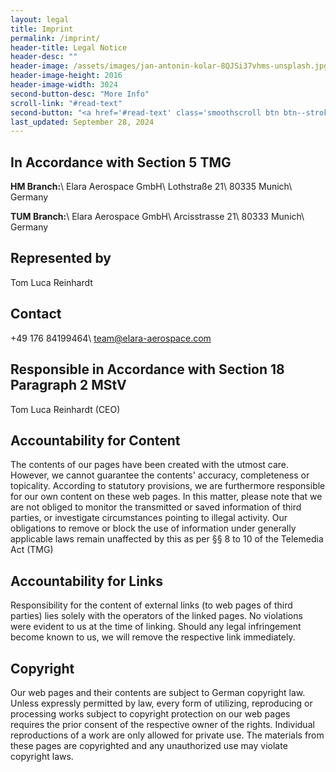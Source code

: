 ```yaml
---
layout: legal
title: Imprint
permalink: /imprint/
header-title: Legal Notice
header-desc: ""
header-image: /assets/images/jan-antonin-kolar-8QJSi37vhms-unsplash.jpg
header-image-height: 2016
header-image-width: 3024
second-button-desc: "More Info"
scroll-link: "#read-text"
second-button: "<a href='#read-text' class='smoothscroll btn btn--stroke'>Learn More</a>"
last_updated: September 28, 2024
---
```


## In Accordance with Section 5 TMG

**HM Branch:**\\
Elara Aerospace GmbH\\
Lothstraße 21\\
80335 Munich\\
Germany

**TUM Branch:**\\
Elara Aerospace GmbH\\
Arcisstrasse 21\\
80333 Munich\\
Germany

## Represented by

Tom Luca Reinhardt

## Contact

+49 176 84199464\\
team@elara-aerospace.com

## Responsible in Accordance with Section 18 Paragraph 2 MStV

Tom Luca Reinhardt (CEO)

## Accountability for Content

The contents of our pages have been created with the utmost care. However, we cannot guarantee the contents' accuracy, completeness or topicality. According to statutory provisions, we are furthermore responsible for our own content on these web pages. In this matter, please note that we are not obliged to monitor the transmitted or saved information of third parties, or investigate circumstances pointing to illegal activity. Our obligations to remove or block the use of information under generally applicable laws remain unaffected by this as per §§ 8 to 10 of the Telemedia Act (TMG)

## Accountability for Links

Responsibility for the content of external links (to web pages of third parties) lies solely with the operators of the linked pages. No violations were evident to us at the time of linking. Should any legal infringement become known to us, we will remove the respective link immediately.

## Copyright

Our web pages and their contents are subject to German copyright law. Unless expressly permitted by law, every form of utilizing, reproducing or processing works subject to copyright protection on our web pages requires the prior consent of the respective owner of the rights. Individual reproductions of a work are only allowed for private use. The materials from these pages are copyrighted and any unauthorized use may violate copyright laws.

